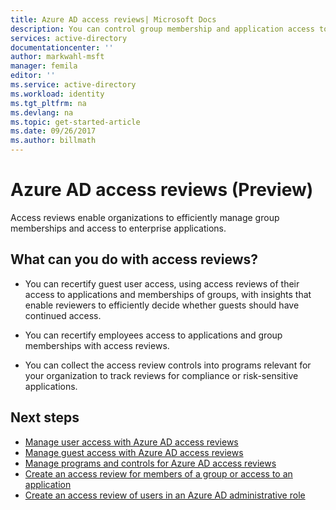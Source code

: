 ```yaml
---
title: Azure AD access reviews| Microsoft Docs
description: You can control group membership and application access to meet governance, risk management and compliance initiatives in your organization leveraging Azure Active Directory access reviews.
services: active-directory
documentationcenter: ''
author: markwahl-msft
manager: femila
editor: ''
ms.service: active-directory
ms.workload: identity
ms.tgt_pltfrm: na
ms.devlang: na
ms.topic: get-started-article
ms.date: 09/26/2017
ms.author: billmath
---
```


# Azure AD access reviews (Preview)

Access reviews enable organizations to efficiently manage group memberships and access to enterprise applications. 

## What can you do with access reviews?
   
- You can recertify guest user access, using access reviews of their access to applications and memberships of groups, with insights that enable reviewers to efficiently decide whether guests should have continued access.
      
- You can recertify employees access to applications and group memberships with access reviews.
   
- You can collect the access review controls into programs relevant for your organization to track reviews for compliance or risk-sensitive applications.
    

## Next steps

- [Manage user access with Azure AD access reviews](active-directory-azure-ad-controls-manage-user-access-with-access-reviews.md)
- [Manage guest access with Azure AD access reviews](active-directory-azure-ad-controls-manage-guest-access-with-access-reviews.md)
- [Manage programs and controls for Azure AD access reviews](active-directory-azure-ad-controls-manage-programs-controls.md)
- [Create an access review for members of a group or access to an application](active-directory-azure-ad-controls-create-access-review.md)
- [Create an access review of users in an Azure AD administrative role](active-directory-privileged-identity-management-how-to-start-security-review.md)
